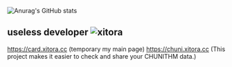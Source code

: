 ![Anurag's GitHub stats](https://github-readme-stats.vercel.app/api?username=xitora&hide=stars,commits,prs,issues,contribs,prs&theme=github_dark)
## useless developer <img src="https://komarev.com/ghpvc/?username=xitora&label=Profile%20views&color=0e75b6&style=flat" alt="xitora" />
https://card.xitora.cc (temporary my main page)
https://chuni.xitora.cc (This project makes it easier to check and share your CHUNITHM data.)

